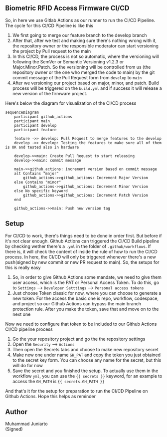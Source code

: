 ## Biometric RFID Access Firmware CI/CD

So, in here we use Gitlab Actions as our runner to run the CI/CD Pipeline. The cycle for this CI/CD Pipeline is like this  
1. We first going to merge our feature branch to the develop branch
2. After that, after we test and making sure there's nothing wrong with it, the repository owner or the responsible moderator can start versioning the project by Pull request to the main
3. In this CI/CD, the process is not so automatic, where the versioning will following the SemVer or Semantic Versioning v1.2.3 or Major.Minor.Patch. So the versioning will be controlled from us (the repository owner or the one who merged the code to main) by the git commit message of the Pull Request form from `develop` to `main`
4. After we versioning our project based on major, minor, and patch. Build process will be triggered on the `build.yml` and if success it will release a new version of the firmware project.

Here's below the diagram for visualization of the CI/CD process
```mermaid
sequenceDiagram
    participant github_actions
    participant main
    participant develop
    participant feature

    feature ->> develop: Pull Request to merge features to the develop
    develop ->> develop: Testing the features to make sure all of them is OK and tested also in hardware 

    develop->>main: Create Pull Request to start releasing
    develop->>main: commit message

    main->>github_actions: increment version based on commit message
    alt Contains "major"
        github_actions->>github_actions: Increment Major Version
    else Contains "minor"
        github_actions->>github_actions: Increment Minor Version
    else No specific keyword
        github_actions->>github_actions: Increment Patch Version
    end

    github_actions->>main: Push new version tag
```

## Setup
For CI/CD to work, there's things need to be done in order first. But before if it's not clear enough. Github Actions can triggered the CI/CD Build pipeline by checking wether there's a `.yml` in the folder of `.github/workflows`. If there is, it will check the content of inside the rule of how to run the CI/CD process. In here, the CI/CD will only be triggered whenever there's a new push(signed by new commit or new PR request to main). So, the setups for this is really easy
1. So, in order to give Github Actions some mandate, we need to give them user access, which is the PAT or Personal Access Token. To do this, go to `Settings` --> `Developer Setttings` --> `Personal access tokens`
2. Just choose Token classic for now, where you can choose to generate a new token. For the access the basic one is repo, workflow, codespace, and project so our Github Actions can bypass the main branch protection rule. After you make the token, save that and move on to the next one

Now we need to configure that token to be included to our Github Actions CI/CD pipeline process  
1. Go the your repository project and go the the repository settings
2. Open the `Security` --> `Actions`
3. Then open the Secrets tabs and choose to make new repository secret
4. Make new one under name `GH_PAT` and copy the token you just obtained to the secret key form. You can choose any name for the secret, but this will do for now
5. Save the secret and you finished the setup. To actually use them in the workflow `yml`, you can use the `{{ secrets }}` keyword, for an example to access the `GH_PATH` is `{{ secrets.GH_PATH }}`

And that's it for the setup for preparation to run the CI/CD Pipeline on Github Actions. Hope this helps as reminder

## Author
Muhammad Juniarto  
(Signed)